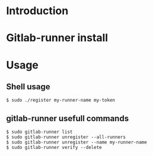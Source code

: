 # Introduction

# Gitlab-runner install

# Usage

## Shell usage
```
$ sudo ./register my-runner-name my-token
```

## gitlab-runner usefull commands
```
$ sudo gitlab-runner list
$ sudo gitlab-runner unregister --all-runners
$ sudo gitlab-runner unregister --name my-runner-name
$ sudo gitlab-runner verify --delete
```
